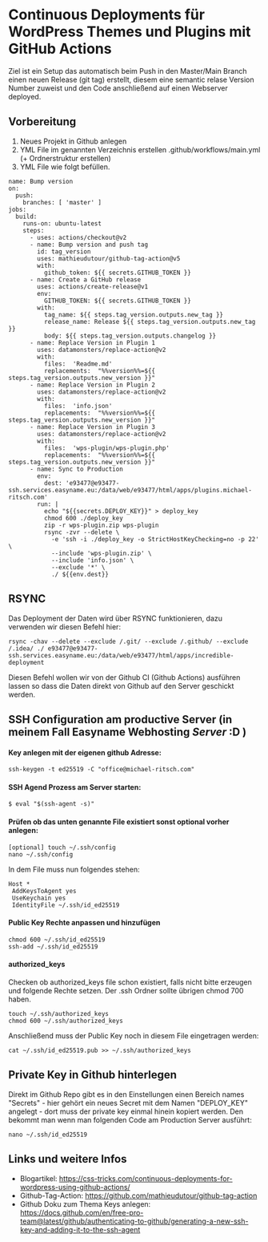 # Continuous Deployments für WordPress Themes und Plugins mit GitHub Actions

Ziel ist ein Setup das automatisch beim Push in den Master/Main Branch 
einen neuen Release (git tag) erstellt, diesem eine semantic relase Version Number zuweist 
und den Code anschließend auf einen Webserver deployed.

## Vorbereitung

1. Neues Projekt in Github anlegen
2. YML File im genannten Verzeichnis erstellen .github/workflows/main.yml (+ Ordnerstruktur erstellen)
3. YML File wie folgt befüllen.

```
name: Bump version
on:
  push:
    branches: [ 'master' ]
jobs:
  build:
    runs-on: ubuntu-latest
    steps:
      - uses: actions/checkout@v2
      - name: Bump version and push tag
        id: tag_version
        uses: mathieudutour/github-tag-action@v5
        with:
          github_token: ${{ secrets.GITHUB_TOKEN }}
      - name: Create a GitHub release
        uses: actions/create-release@v1
        env:
          GITHUB_TOKEN: ${{ secrets.GITHUB_TOKEN }}
        with:
          tag_name: ${{ steps.tag_version.outputs.new_tag }}
          release_name: Release ${{ steps.tag_version.outputs.new_tag }}
          body: ${{ steps.tag_version.outputs.changelog }}
      - name: Replace Version in Plugin 1
        uses: datamonsters/replace-action@v2
        with:
          files:  'Readme.md'
          replacements:  "%%version%%=${{ steps.tag_version.outputs.new_version }}"
      - name: Replace Version in Plugin 2
        uses: datamonsters/replace-action@v2
        with:
          files:  'info.json'
          replacements:  "%%version%%=${{ steps.tag_version.outputs.new_version }}"  
      - name: Replace Version in Plugin 3
        uses: datamonsters/replace-action@v2
        with:
          files:  'wps-plugin/wps-plugin.php'
          replacements:  "%%version%%=${{ steps.tag_version.outputs.new_version }}"  
      - name: Sync to Production
        env:
          dest: 'e93477@e93477-ssh.services.easyname.eu:/data/web/e93477/html/apps/plugins.michael-ritsch.com'
        run: |
          echo "${{secrets.DEPLOY_KEY}}" > deploy_key
          chmod 600 ./deploy_key
          zip -r wps-plugin.zip wps-plugin
          rsync -zvr --delete \
            -e 'ssh -i ./deploy_key -o StrictHostKeyChecking=no -p 22' \
            --include 'wps-plugin.zip' \
            --include 'info.json' \
            --exclude '*' \
            ./ ${{env.dest}}
```

## RSYNC

Das Deployment der Daten wird über RSYNC funktionieren, dazu verwenden wir diesen Befehl hier:

```
rsync -chav --delete --exclude /.git/ --exclude /.github/ --exclude /.idea/ ./ e93477@e93477-ssh.services.easyname.eu:/data/web/e93477/html/apps/incredible-deployment
```

Diesen Befehl wollen wir von der Github CI (Github Actions) ausführen lassen so dass die Daten direkt von Github auf den Server geschickt werden.

## SSH Configuration am productive Server (in meinem Fall Easyname Webhosting *Server* :D )

#### Key anlegen mit der eigenen github Adresse:
```
ssh-keygen -t ed25519 -C "office@michael-ritsch.com"
```

#### SSH Agend Prozess am Server starten:
```
$ eval "$(ssh-agent -s)"
```

#### Prüfen ob das unten genannte File existiert sonst optional vorher anlegen:
```
[optional] touch ~/.ssh/config
nano ~/.ssh/config
```

In dem File muss nun folgendes stehen:
 ```
Host *
  AddKeysToAgent yes
  UseKeychain yes
  IdentityFile ~/.ssh/id_ed25519
```

#### Public Key Rechte anpassen und hinzufügen

```
chmod 600 ~/.ssh/id_ed25519
ssh-add ~/.ssh/id_ed25519
```

#### authorized_keys

Checken ob authorized_keys file schon existiert, falls nicht bitte erzeugen und folgende Rechte setzen.
Der .ssh Ordner sollte übrigen chmod 700 haben.

```
touch ~/.ssh/authorized_keys
chmod 600 ~/.ssh/authorized_keys
```

Anschließend muss der Public Key noch in diesem File eingetragen werden:

```
cat ~/.ssh/id_ed25519.pub >> ~/.ssh/authorized_keys
```

## Private Key in Github hinterlegen

Direkt im Github Repo gibt es in den Einstellungen einen Bereich names "Secrets" - hier gehört ein neues
Secret mit dem Namen "DEPLOY_KEY" angelegt - dort muss der private key einmal hinein kopiert werden.
Den bekommt man wenn man folgenden Code am Production Server ausführt:

```
nano ~/.ssh/id_ed25519
```

## Links und weitere Infos

- Blogartikel: https://css-tricks.com/continuous-deployments-for-wordpress-using-github-actions/
- Github-Tag-Action: https://github.com/mathieudutour/github-tag-action
- Github Doku zum Thema Keys anlegen: https://docs.github.com/en/free-pro-team@latest/github/authenticating-to-github/generating-a-new-ssh-key-and-adding-it-to-the-ssh-agent

